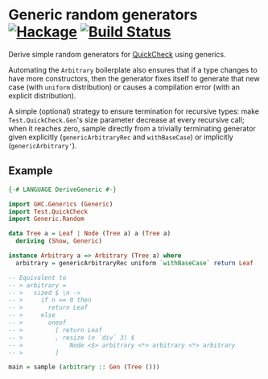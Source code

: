 Generic random generators [![Hackage](https://img.shields.io/hackage/v/generic-random.svg)](https://hackage.haskell.org/package/generic-random) [![Build Status](https://travis-ci.org/Lysxia/generic-random.svg)](https://travis-ci.org/Lysxia/generic-random)
=========================

Derive simple random generators for [QuickCheck](https://hackage.haskell.org/package/QuickCheck) using generics.

Automating the `Arbitrary` boilerplate also ensures that if a type changes to
have more constructors, then the generator fixes itself to generate that new
case (with `uniform` distribution) or causes a compilation error (with an
explicit distribution).

A simple (optional) strategy to ensure termination for recursive types:
make `Test.QuickCheck.Gen`'s size parameter decrease at every recursive call;
when it reaches zero, sample directly from a trivially terminating generator
given explicitly (`genericArbitraryRec` and `withBaseCase`) or implicitly
(`genericArbitrary'`).

Example
-------

```haskell
{-# LANGUAGE DeriveGeneric #-}

import GHC.Generics (Generic)
import Test.QuickCheck
import Generic.Random

data Tree a = Leaf | Node (Tree a) a (Tree a)
  deriving (Show, Generic)

instance Arbitrary a => Arbitrary (Tree a) where
  arbitrary = genericArbitraryRec uniform `withBaseCase` return Leaf

-- Equivalent to
-- > arbitrary =
-- >   sized $ \n ->
-- >     if n == 0 then
-- >       return Leaf
-- >     else
-- >       oneof
-- >         [ return Leaf
-- >         , resize (n `div` 3) $
-- >             Node <$> arbitrary <*> arbitrary <*> arbitrary
-- >         ]

main = sample (arbitrary :: Gen (Tree ()))
```
